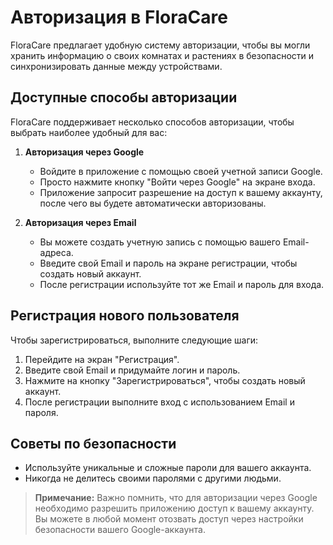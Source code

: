 # Авторизация в FloraCare

FloraCare предлагает удобную систему авторизации, чтобы вы могли хранить информацию о своих комнатах и растениях в безопасности и синхронизировать данные между устройствами.

## Доступные способы авторизации

FloraCare поддерживает несколько способов авторизации, чтобы выбрать наиболее удобный для вас:

1. **Авторизация через Google**
    - Войдите в приложение с помощью своей учетной записи Google.
    - Просто нажмите кнопку "Войти через Google" на экране входа.
    - Приложение запросит разрешение на доступ к вашему аккаунту, после чего вы будете автоматически авторизованы.

2. **Авторизация через Email**
    - Вы можете создать учетную запись с помощью вашего Email-адреса.
    - Введите свой Email и пароль на экране регистрации, чтобы создать новый аккаунт.
    - После регистрации используйте тот же Email и пароль для входа.

## Регистрация нового пользователя

Чтобы зарегистрироваться, выполните следующие шаги:

1. Перейдите на экран "Регистрация".
2. Введите свой Email и придумайте логин и пароль.
3. Нажмите на кнопку "Зарегистрироваться", чтобы создать новый аккаунт.
4. После регистрации выполните вход с использованием Email и пароля.

## Советы по безопасности

- Используйте уникальные и сложные пароли для вашего аккаунта.
- Никогда не делитесь своими паролями с другими людьми.

> **Примечание:** Важно помнить, что для авторизации через Google необходимо разрешить приложению доступ к вашему аккаунту. Вы можете в любой момент отозвать доступ через настройки безопасности вашего Google-аккаунта.
